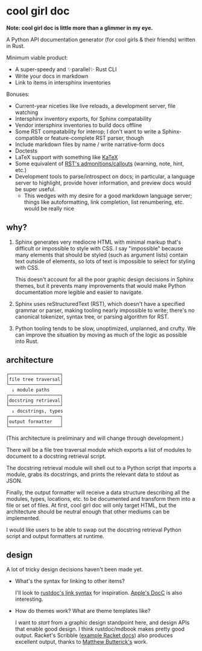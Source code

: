 # cool girl doc

**Note: cool girl doc is little more than a glimmer in my eye.**

A Python API documentation generator (for cool girls & their friends) written in Rust.

Minimum viable product:
- A super-speedy and ✨parallel✨ Rust CLI
- Write your docs in markdown
- Link to items in intersphinx inventories

Bonuses:
- Current-year niceties like live reloads, a development server, file watching
- Intersphinx inventory exports, for Sphinx compatability
- Vendor intersphinx inventories to build docs offline
- Some RST compatability for interop; I don't want to write a Sphinx-compatible
  or feature-complete RST parser, though
- Include markdown files by name / write narrative-form docs
- Doctests
- LaTeX support with something like [KaTeX][katex]
- Some equivalent of [RST's admonitions/callouts][rst-admonitions] (warning, note,
  hint, etc.)
- Development tools to parse/introspect on docs; in particular, a language server to
  highlight, provide hover information, and preview docs would be super useful.  
  - This wedges with my desire for a good markdown language server; things like
    autoformatting, link completion, list renumbering, etc. would be really nice

[katex]: https://katex.org/
[rst-admonitions]: https://docutils.sourceforge.io/docs/ref/rst/directives.html#admonitions


## why?

1. Sphinx generates very mediocre HTML with minimal markup that's difficult or
   impossible to style with CSS. I say "impossible" because many elements that
   should be styled (such as argument lists) contain text outside of elements,
   so lots of text is impossible to select for styling with CSS.

   This doesn't account for all the poor graphic design decisions in Sphinx
   themes, but it prevents many improvements that would make Python
   documentation more legible and easier to navigate.

2. Sphinx uses reStructuredText (RST), which doesn't have a specified grammar
   or parser, making tooling nearly impossible to write; there's no canonical
   tokenizer, syntax tree, or parsing algorithm for RST.

3. Python tooling tends to be slow, unoptimized, unplanned, and crufty. We can
   improve the situation by moving as much of the logic as possible into Rust.


## architecture

    ┌───────────────────┐
    │file tree traversal│
    └───────────────────┘
      ↓ module paths
    ┌───────────────────┐
    │docstring retrieval│
    └───────────────────┘
      ↓ docstrings, types
    ┌───────────────────┐
    │output formatter   │
    └───────────────────┘

(This architecture is preliminary and will change through development.)

There will be a file tree traversal module which exports a list of modules to
document to a docstring retrieval script.

The docstring retrieval module will shell out to a Python script that imports a
module, grabs its docstrings, and prints the relevant data to stdout as JSON.

Finally, the output formatter will receive a data structure describing all the
modules, types, locations, etc. to be documented and transform them into a file
or set of files. At first, cool girl doc will only target HTML, but the
architecture should be neutral enough that other mediums can be implemented.

I would like users to be able to swap out the docstring retrieval Python script
and output formatters at runtime.


## design

A lot of tricky design decisions haven't been made yet.

- What's the syntax for linking to other items?

  I'll look to [rustdoc's link syntax][rustdoc-links] for inspiration. [Apple's
  DocC][docc-structure] is also interesting.
  
- How do themes work? What are theme templates like?

  I want to _start_ from a graphic design standpoint here, and design APIs that
  enable good design. I think rustdoc/mdbook makes pretty good output. Racket's
  Scribble ([example Racket docs][racket-pattern-matching]) also produces
  excellent output, thanks to [Matthew Butterick's][butterick] work.
  
[rustdoc-links]: https://doc.rust-lang.org/rustdoc/linking-to-items-by-name.html
[docc-structure]: https://developer.apple.com/documentation/Xcode/adding-structure-to-your-documentation-pages
[racket-pattern-matching]: https://docs.racket-lang.org/reference/match.html
[butterick]: https://en.wikipedia.org/wiki/Matthew_Butterick
